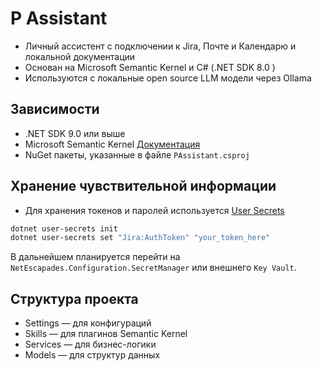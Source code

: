 # P Assistant

* Личный ассистент с подключении к Jira, Почте и Календарю и локальной документации
* Основан на Microsoft Semantic Kernel и C# (.NET SDK 8.0 )
* Используются с локальные open source LLM модели через Ollama

## Зависимости

* .NET SDK 9.0 или выше
* Microsoft Semantic Kernel [Документация](https://learn.microsoft.com/en-us/semantic-kernel/overview/)
* NuGet пакеты, указанные в файле `PAssistant.csproj`

## Хранение чувствительной информации

* Для хранения токенов и паролей используется [User Secrets](https://learn.microsoft.com/en-us/aspnet/core/security/app-secrets?view=aspnetcore-7.0)

```bash
dotnet user-secrets init
dotnet user-secrets set "Jira:AuthToken" "your_token_here"
```

В дальнейшем планируется перейти на `NetEscapades.Configuration.SecretManager` или внешнего `Key Vault`.

## Структура проекта

* Settings — для конфигураций
* Skills — для плагинов Semantic Kernel
* Services — для бизнес-логики
* Models — для структур данных
